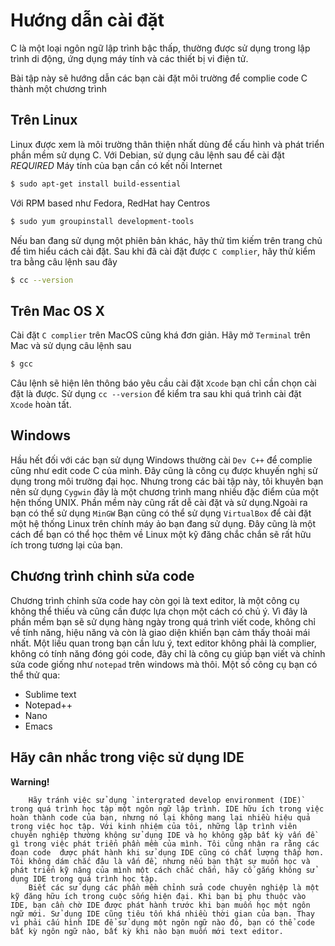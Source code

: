 # Hướng dẫn cài đặt 
C là một loại ngôn ngữ lập trình bậc thấp, thường được sử dụng trong lập trình di động, ứng dụng máy tính và các thiết bị vi điện tử. 

Bài tập này sẽ hướng dẫn các bạn cài đặt môi trường để complie code C thành một chương trình

## Trên Linux
Linux được xem là môi trường thân thiện nhất dùng để cấu hình và phát triển phần mềm sử dụng C. Với Debian, sử dụng câu lệnh sau để cài đặt
*REQUIRED* Máy tính của bạn cần có kết nối Internet
```bash
$ sudo apt-get install build-essential
```
Với RPM based như Fedora, RedHat hay Centros
```bash
$ sudo yum groupinstall development-tools
```
Nếu ban đang sử dụng một phiên bản khác, hãy thử tìm kiếm trên trang chủ để tìm hiểu cách cài đặt. Sau khi đã cài đặt được `C complier`, hãy thử kiểm tra bằng câu lệnh sau đây
```bash
$ cc --version
```

## Trên Mac OS X
Cài đặt `C complier` trên MacOS cũng khá đơn giản. Hãy mở `Terminal` trên Mac và sử dụng câu lệnh sau
```bash
$ gcc
```
Câu lệnh sẽ hiện lên thông báo yêu cầu cài đặt `Xcode` bạn chỉ cần chọn cài đặt là được. Sử dụng `cc --version` để kiểm tra sau khi quá trình cài đặt `Xcode` hoàn tất.

## Windows
Hầu hết đối với các bạn sử dụng Windows thường cài `Dev C++` để complie cũng như edit code C của mình. Đây cũng là công cụ được khuyến nghị sử dụng trong môi trường đại học. Nhưng trong các bài tập này, tôi khuyên bạn nên sử dụng `Cygwin` đây là một chương trình mang nhiều đặc điểm của một hện thống UNIX. Phần mềm này cũng rất dễ cài đặt và sử dụng.Ngoài ra bạn có thể sử dụng `MinGW`
Bạn cũng có thể sử dụng `VirtualBox` để cài đặt một hệ thống Linux trên chính máy ảo bạn đang sử dụng. Đây cũng là một cách để bạn có thể học thêm về Linux một kỹ đăng chắc chắn sẽ rất hữu ích trong tương lại của bạn.

## Chương trình chỉnh sửa code
Chương trình chỉnh sửa code hay còn gọi là text editor, là một công cụ không thể thiếu và cũng cần được lựa chọn một cách có chủ ý. Vì đây là phần mềm bạn sẽ sử dụng hàng ngày trong quá trình viết code, không chỉ về tính năng, hiệu năng và còn là giao diện khiến bạn cảm thấy thoải mái nhất. Một liều quan trong bạn cần lưu ý, text editor không phải là complier, không có tính năng đóng gói code, đây chỉ là công cụ giúp bạn viết và chỉnh sửa code giống như `notepad` trên windows mà thôi. 
Một số công cụ bạn có thể thử qua: 
- Sublime text
- Notepad++
- Nano
- Emacs

## Hãy cân nhắc trong việc sử dụng IDE
__Warning!__
```
	Hãy tránh việc sử dụng `intergrated develop environment (IDE)` trong quá trình học tập một ngôn ngữ lập trình. IDE hữu ích trong việc hoàn thành code của bạn, nhưng nó lại không mang lại nhiều hiệu quả trong việc học tập. Với kinh nhiệm của tôi, những lập trình viên chuyên nghiệp thường không sử dụng IDE và họ không gặp bất kỳ vấn đề gì trong việc phát triển phần mềm của mình. Tôi cũng nhận ra rằng các đoạn code  được phát hành khi sử dụng IDE cũng có chất lượng thấp hơn. Tôi không dám chắc đâu là vấn đề, nhưng nếu bạn thật sự muốn học và phát triển kỹ năng của mình một cách chắc chắn, hãy cố gắng không sử dụng IDE trong quá trình học tập.
	Biết các sử dụng các phần mềm chỉnh sửa code chuyên nghiệp là một kỹ đăng hữu ích trong cuộc sống hiện đại. Khi bạn bị phụ thuộc vào IDE, bạn cần chờ IDE được phát hành trước khi bạn muốn học một ngôn ngữ mới. Sử dụng IDE cũng tiêu tốn khá nhiều thời gian của bạn. Thay vì phải cấu hình IDE để sử dụng một ngôn ngữ nào đó, bạn có thể code bất kỳ ngôn ngữ nào, bất kỳ khi nào bạn muốn mới text editor.

```